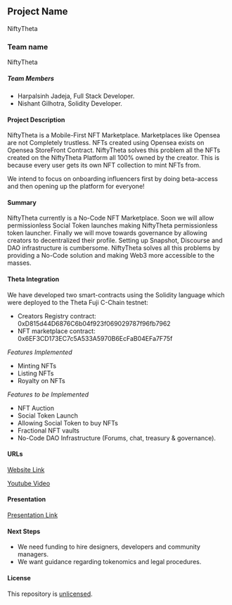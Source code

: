## Project Name

NiftyTheta

### Team name

NiftyTheta

##### Team Members

-   Harpalsinh Jadeja, Full Stack Developer.
-   Nishant Gilhotra, Solidity Developer.

#### Project Description

NiftyTheta is a Mobile-First NFT Marketplace. Marketplaces like Opensea are not Completely trustless. NFTs created using Opensea exists on Opensea StoreFront Contract. NiftyTheta solves this problem all the NFTs created on the NiftyTheta Platform all 100% owned by the creator. This is because every user gets its own NFT collection to mint NFTs from.

We intend to focus on onboarding influencers first by doing beta-access and then opening up the platform for everyone!

#### Summary

NiftyTheta currently is a No-Code NFT Marketplace. Soon we will allow permissionless Social Token launches making NiftyTheta permissionless token launcher. Finally we will move towards governance by allowing creators to decentralized their profile. Setting up Snapshot, Discourse and DAO infrastructure is cumbersome. NiftyTheta solves all this problems by providing a No-Code solution and making Web3 more accessible to the masses.

#### Theta Integration

We have developed two smart-contracts using the Solidity language which were deployed to the Theta Fuji C-Chain testnet:

-   Creators Registry contract: 0xD815d44D6876C6b04f923f069029787f96fb7962
-   NFT marketplace contract: 0x6EF3CD173EC7c5A533A5970B6EcFaB04EFa7F75f

_Features Implemented_

-   Minting NFTs
-   Listing NFTs
-   Royalty on NFTs

_Features to be Implemented_

-   NFT Auction
-   Social Token Launch
-   Allowing Social Token to buy NFTs
-   Fractional NFT vaults
-   No-Code DAO Infrastructure (Forums, chat, treasury & governance).

#### URLs

[Website Link]()

[Youtube Video]()

#### Presentation

[Presentation Link]()

#### Next Steps

-   We need funding to hire designers, developers and community managers.
-   We want guidance regarding tokenomics and legal procedures.

#### License

This repository is [unlicensed](http://unlicense.org/).
